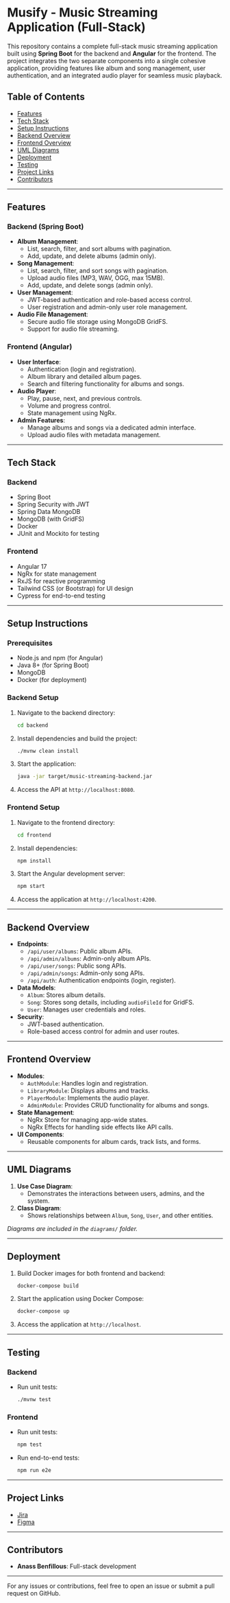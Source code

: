 # Musify - Music Streaming Application (Full-Stack)

This repository contains a complete full-stack music streaming application built using **Spring Boot** for the backend and **Angular** for the frontend. The project integrates the two separate components into a single cohesive application, providing features like album and song management, user authentication, and an integrated audio player for seamless music playback.

## Table of Contents
- [Features](#features)
- [Tech Stack](#tech-stack)
- [Setup Instructions](#setup-instructions)
- [Backend Overview](#backend-overview)
- [Frontend Overview](#frontend-overview)
- [UML Diagrams](#uml-diagrams)
- [Deployment](#deployment)
- [Testing](#testing)
- [Project Links](#project-links)
- [Contributors](#contributors)

---

## Features

### Backend (Spring Boot)
- **Album Management**:
    - List, search, filter, and sort albums with pagination.
    - Add, update, and delete albums (admin only).
- **Song Management**:
    - List, search, filter, and sort songs with pagination.
    - Upload audio files (MP3, WAV, OGG, max 15MB).
    - Add, update, and delete songs (admin only).
- **User Management**:
    - JWT-based authentication and role-based access control.
    - User registration and admin-only user role management.
- **Audio File Management**:
    - Secure audio file storage using MongoDB GridFS.
    - Support for audio file streaming.

### Frontend (Angular)
- **User Interface**:
    - Authentication (login and registration).
    - Album library and detailed album pages.
    - Search and filtering functionality for albums and songs.
- **Audio Player**:
    - Play, pause, next, and previous controls.
    - Volume and progress control.
    - State management using NgRx.
- **Admin Features**:
    - Manage albums and songs via a dedicated admin interface.
    - Upload audio files with metadata management.

---

## Tech Stack

### Backend
- Spring Boot
- Spring Security with JWT
- Spring Data MongoDB
- MongoDB (with GridFS)
- Docker
- JUnit and Mockito for testing

### Frontend
- Angular 17
- NgRx for state management
- RxJS for reactive programming
- Tailwind CSS (or Bootstrap) for UI design
- Cypress for end-to-end testing

---

## Setup Instructions

### Prerequisites
- Node.js and npm (for Angular)
- Java 8+ (for Spring Boot)
- MongoDB
- Docker (for deployment)

### Backend Setup
1. Navigate to the backend directory:
   ```bash
   cd backend
   ```
2. Install dependencies and build the project:
   ```bash
   ./mvnw clean install
   ```
3. Start the application:
   ```bash
   java -jar target/music-streaming-backend.jar
   ```
4. Access the API at `http://localhost:8080`.

### Frontend Setup
1. Navigate to the frontend directory:
   ```bash
   cd frontend
   ```
2. Install dependencies:
   ```bash
   npm install
   ```
3. Start the Angular development server:
   ```bash
   npm start
   ```
4. Access the application at `http://localhost:4200`.

---

## Backend Overview
- **Endpoints**:
    - `/api/user/albums`: Public album APIs.
    - `/api/admin/albums`: Admin-only album APIs.
    - `/api/user/songs`: Public song APIs.
    - `/api/admin/songs`: Admin-only song APIs.
    - `/api/auth`: Authentication endpoints (login, register).
- **Data Models**:
    - `Album`: Stores album details.
    - `Song`: Stores song details, including `audioFileId` for GridFS.
    - `User`: Manages user credentials and roles.
- **Security**:
    - JWT-based authentication.
    - Role-based access control for admin and user routes.

---

## Frontend Overview
- **Modules**:
    - `AuthModule`: Handles login and registration.
    - `LibraryModule`: Displays albums and tracks.
    - `PlayerModule`: Implements the audio player.
    - `AdminModule`: Provides CRUD functionality for albums and songs.
- **State Management**:
    - NgRx Store for managing app-wide states.
    - NgRx Effects for handling side effects like API calls.
- **UI Components**:
    - Reusable components for album cards, track lists, and forms.

---

## UML Diagrams
1. **Use Case Diagram**:
    - Demonstrates the interactions between users, admins, and the system.
2. **Class Diagram**:
    - Shows relationships between `Album`, `Song`, `User`, and other entities.

*Diagrams are included in the `diagrams/` folder.*

---

## Deployment
1. Build Docker images for both frontend and backend:
   ```bash
   docker-compose build
   ```
2. Start the application using Docker Compose:
   ```bash
   docker-compose up
   ```
3. Access the application at `http://localhost`.

---

## Testing

### Backend
- Run unit tests:
  ```bash
  ./mvnw test
  ```

### Frontend
- Run unit tests:
  ```bash
  npm test
  ```
- Run end-to-end tests:
  ```bash
  npm run e2e
  ```

---

## Project Links

- [Jira](https://benfill.atlassian.net/jira/software/projects/MUS/boards/469?issueParent=11434&sprintStarted=true&atlOrigin=eyJpIjoiYzcwMjFjOTJiMjc5NDZiMzg4ZGYyZTg4NWJkMTM4NjAiLCJwIjoiaiJ9)
- [Figma](https://www.figma.com/design/2pgt3vqyOYVAeKDhnDywmJ/SongCloud?node-id=0-1&t=SxhUm7kI4SoEGwJZ-1)

---

## Contributors
- **Anass Benfillous**: Full-stack development

---

For any issues or contributions, feel free to open an issue or submit a pull request on GitHub.

